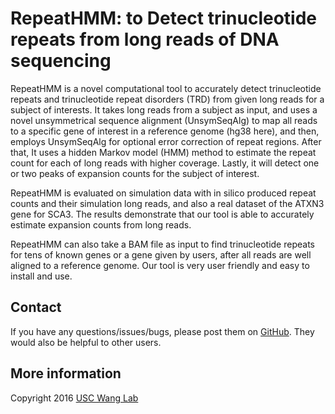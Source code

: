 # RepeatHMM: to Detect trinucleotide repeats from long reads of DNA sequencing

RepeatHMM is a novel computational tool to accurately detect trinucleotide repeats and trinucleotide repeat disorders (TRD) from given long reads for a subject of interests. It takes long reads from a subject as input, and uses a novel unsymmetrical sequence alignment (UnsymSeqAlg) to map all reads to a specific gene of interest in a reference genome (hg38 here), and then, employs UnsymSeqAlg for optional error correction of repeat regions. After that, It uses a hidden Markov model (HMM) method to estimate the repeat count for each of long reads with higher coverage. Lastly, it will detect one or two peaks of expansion counts for the subject of interest. 

RepeatHMM is evaluated on simulation data with in silico produced repeat counts and their simulation long reads, and also a real dataset of the ATXN3 gene for SCA3. The results demonstrate that our tool is able to accurately estimate expansion counts from long reads.

RepeatHMM can also take a BAM file as input to find trinucleotide repeats for tens of known genes or a gene given by users, after all reads are well aligned to a reference genome. Our tool is very user friendly and easy to install and use. 

## Contact

If you have any questions/issues/bugs, please post them on [GitHub](https://github.com/WGLab/RepeatHMM/issues). They would also be helpful to other users. 

## More information

Copyright 2016 [USC Wang Lab](http://genomics.usc.edu/)
